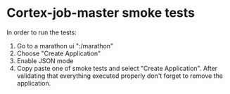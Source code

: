 # Cortex-job-master smoke tests

In order to run the tests:

 1. Go to a marathon ui "<host>:<port>/marathon"
 2. Choose "Create Application"
 3. Enable JSON mode
 4. Copy paste one of smoke tests and select "Create Application". After validating that everything executed properly don't forget to remove the application. 
 